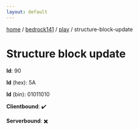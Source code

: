 ```yaml
---
layout: default
---
```


[home](/)  /  [bedrock141](/protocol/bedrock141)  /  [play](/protocol/bedrock141/play)  /  structure-block-update

# Structure block update

**Id**: 90

**Id** (hex): 5A

**Id** (bin): 01011010

**Clientbound**: ✔️

**Serverbound**: ✖️

